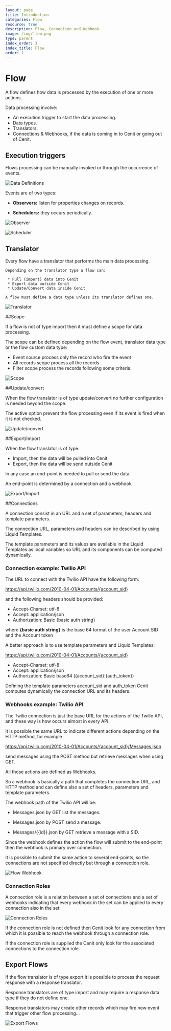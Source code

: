 ```yaml
---
layout: page
title: Introduction
categories: Flow
resource: true
description: Flow, Connection and Webhook.
image: /img/flow.png
type: parent
index_order: 3
index_title: Flow
order: 1
---
```


# Flow

A flow defines how data is processed by the execution of one or more actions.

Data processing involve:

 * An execution trigger to start the data processing.
 * Data types.
 * Translators.
 * Connections & Webhooks, if the data is coming in to Cenit or going out of Cenit.

## Execution triggers

Flows processing can be manually invoked or through the occurrence of events.

![Data Definitions](/img/flow/trigger.png)

Events are of two types:

 * **Observers:** listen for properties changes on records.

 * **Schedulers:** they occurs periodically.
 
 ![Observer](/img/flow/observer.png)
 
 ![Scheduler](/img/flow/scheduler.png)
 
 ## Translator 
 
 Every flow have a translator that performs the main data processing.
    
    Depending on the translator type a flow can:
    
     * Pull (import) data into Cenit
     * Export data outside Cenit
     * Update/Convert data inside Cenit
    
    A flow must define a data type unless its translator defines one.
  
   ![Translator](/img/flow/flow.png)
   
 ##Scope
 
 If a flow is not of type import then it must define a scope for data processing.
 
 The scope can be defined depending on the flow event, translator data type or the flow custom data type:
 
  * Event source process only the record who fire the event
  * All records scope process all the records
  * Filter scope process the records following some criteria.
  
  ![Scope](/img/flow/scope.png) 
  
  ##Update/convert
  
  When the flow translator is of type update/convert no further configuration is needed beyond the scope.
  
  The active option prevent the flow processing even if its event is fired when it is not checked.
  
  ![Update/convert](/img/flow/update-convert.png) 
  
  ##Export/Import
  
  When the flow translator is of type:
  
   * Import, then the data will be pulled into Cenit
   * Export, then the data will be send outside Cenit
  
  In any case an end-point is needed to pull or send the data.
  
  An end-point is determined by a connection and a webhook
  
  ![Export/Import](/img/flow/imp-exp.png) 
  
##Connections

A connection consist in an URL and a set of parameters, headers and template parameters.

The connection URL, parameters and headers can be described by using Liquid Templates.

The template parameters and its values are available in the Liquid Templates as local variables so URL and its components can be computed dynamically.

### Connection example: Twilio API

The URL to connect with the Twilio API have the following form:

https://api.twilio.com/2010-04-01/Accounts/{account_sid}

and the following headers should be provided:

 * Accept-Charset: utf-8
 * Accept: application/json
 * Authorization: Basic {basic auth string}

where **{basic auth string}** is the base 64 format of the user Account SID and the Account token

A better approach is to use template parameters and Liquid Templates:

https://api.twilio.com/2010-04-01/Accounts/{account_sid}

 * Accept-Charset: utf-8
 * Accept: application/json
 * Authorization: Basic base64 ({account_sid}:{auth_token})

Defining the template parameters account_sid and auth_token Cenit computes dynamically the connection URL and its headers.

### Webhooks example: Twilio API

The Twilio connection is just the base URL for the actions of the Twilio API, and these way is how occurs almost in every API.

It is possible the same URL to indicate different actions depending on the HTTP method, for example

https://api.twilio.com/2010-04-01/Accounts/{account_sid}/Messages.json

send messages using the POST method but retrieve messages when using GET.

All those actions are defined as Webhooks.

So a webhook is basically a path that completes the connection URL, and HTTP method and can define also a set of headers, parameters and template parameters.

The webhook path of the Twilio API will be:

 * Messages.json by GET list the messages.

 * Messages.json by POST send a message.

 * Messages/{{id}}.json by GET retrieve a message with a SID.
 
 Since the webhook defines the action the flow will submit to the end-point then the webhook is primary over connection.
 
 It is possible to submit the same action to several end-points, so the connections are not specified directly but through a connection role.

  ![Flow Webhook](/img/flow/webhook.png)
  
### Connection Roles

A connection role is a relation between a set of connections and a set of webhooks indicating that every webhook in the set can be applied to every connection also in the set:

 ![Connection Roles](/img/flow/conn_rol.png)
 
If the connection role is not defined then Cenit look for any connection from which it is possible to reach the webhook through a connection role.

If the connection role is supplied the Cenit only look for the associated connections to the connection role.

## Export Flows

If the flow translator is of type export it is possible to process the request response with a response translator.

Response translators are of type import and may require a response data type if they do not define one.

Response translators may create other records which may fire new event that trigger other flow processing…

 ![Export Flows](/img/flow/export.png)




